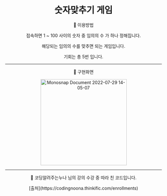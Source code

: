 <h1 align = 'center'> 숫자맞추기 게임 </h1>

<p align = 'center'> 📌 이용방법 </p>

<p align = 'center'> 접속하면 1 ~ 100 사이의 숫자 중 임의의 수 가 하나 정해집니다. </p>

<p align = 'center'> 해당되는 임의의 수를 맞추면 되는 게임입니다. </p>

<p align = 'center'> 기회는 총 5번 입니다. </p>

---

<p align = 'center'> 📌 구현화면 </p>

<div align = 'center'>
<img width="277" alt="Monosnap Document 2022-07-29 14-05-07" src="https://user-images.githubusercontent.com/96815572/181686592-3e4fae2f-dc7d-4a01-88ca-48736831866a.png">
</div>

---

<p align = 'center'> 📌 코딩알려주는누나 님의 강의 수강 중 따라 친 코드입니다. </p>

<p align = 'center'> [출처](https://codingnoona.thinkific.com/enrollments) </p>
